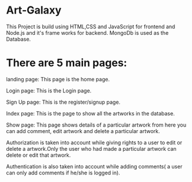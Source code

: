 # Art-Galaxy
This Project is build using HTML,CSS and JavaScript for frontend and Node.js and it's frame works for backend. MongoDb is used as the Database.

# There are 5 main pages:
  
landing page: This page is the home page.

Login page: This is the Login page.  

Sign Up page: This is the register/signup page.

Index page: This is the page to show all the artworks in the database. 

Show page: This page shows details of a particular artwork from here you can add comment, edit artwork and delete a particular artwork.
  
Authorization is taken into account while giving rights to a user to edit or delete a artwork.Only the user who had made a particular artwork can delete or edit that artwork. 

Authentication is also taken into account while adding comments( a user can only add comments if he/she is logged in).
